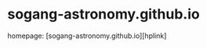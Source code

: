 # sogang-astronomy.github.io
homepage: [sogang-astronomy.github.io][hplink]

[hplnk]: https://sogang-astronomy.github.io
